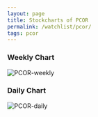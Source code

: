 ```yaml
---
layout: page
title: Stockcharts of PCOR
permalink: /watchlist/pcor/
tags: pcor
---
```


### Weekly Chart
![PCOR-weekly](http://www.marketwatch.com/kaavio.Webhost/charts/big.chart?nosettings=1&symb=PCOR&uf=0&type=4&size=3&sid=10332450&style=1013&freq=2&time=12&ma=6&maval=20,50,200&lf=4&lf2=0&lf3=0&height=510&width=720&mocktick=1)

### Daily Chart
![PCOR-daily](http://www.marketwatch.com/kaavio.Webhost/charts/big.chart?nosettings=1&symb=PCOR&uf=7168&type=4&size=3&sid=10332450&style=1013&freq=1&time=8&ma=6&maval=20,50,200&lf=4&lf2=0&lf3=0&height=510&width=720&mocktick=1)
